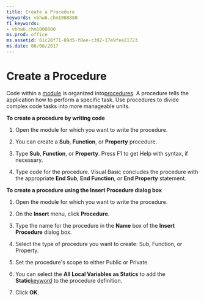 ```yaml
---
title: Create a Procedure
keywords: vbhw6.chm1008880
f1_keywords:
- vbhw6.chm1008880
ms.prod: office
ms.assetid: 61c28f71-89d5-f8ee-c392-17e9fee21723
ms.date: 06/08/2017
---
```



# Create a Procedure

Code within a [module](../Glossary/vbe-glossary.md) is organized into[procedures](../Glossary/vbe-glossary.md). A procedure tells the application how to perform a specific task. Use procedures to divide complex code tasks into more manageable units.

 **To create a procedure by writing code**




1. Open the module for which you want to write the procedure.
    
2. You can create a  **Sub**, **Function**, or **Property** procedure.
    
3. Type  **Sub**, **Function**, or **Property**. Press F1 to get Help with syntax, if necessary.
    
4. Type code for the procedure. Visual Basic concludes the procedure with the appropriate  **End Sub**, **End Function**, or **End Property** statement.
    

 **To create a procedure using the Insert Procedure dialog box**


1. Open the module for which you want to write the procedure.
    
2. On the  **Insert** menu, click **Procedure**.
    
3. Type the name for the procedure in the  **Name** box of the **Insert Procedure** dialog box.
    
4. Select the type of procedure you want to create: Sub, Function, or Property.
    
5. Set the procedure's scope to either Public or Private.
    
6. You can select the  **All Local Variables as Statics** to add the **Static**[keyword](../Glossary/vbe-glossary.md) to the procedure definition.
    
7. Click  **OK**.
    


